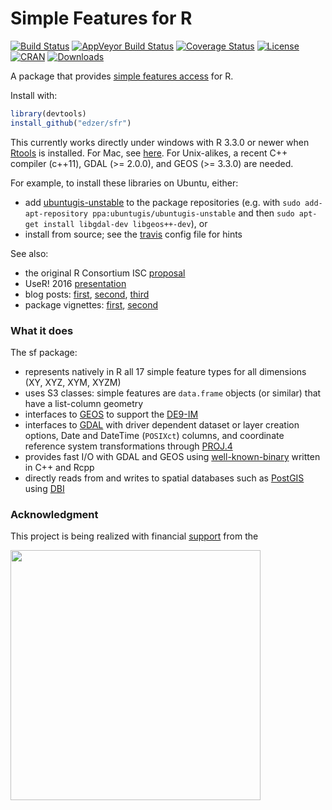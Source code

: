 # Simple Features for R

[![Build Status](https://travis-ci.org/edzer/sfr.png?branch=master)](https://travis-ci.org/edzer/sfr)
[![AppVeyor Build Status](https://ci.appveyor.com/api/projects/status/github/edzer/sfr?branch=master&svg=true)](https://ci.appveyor.com/project/edzer/sfr)
[![Coverage Status](https://img.shields.io/codecov/c/github/edzer/sfr/master.svg)](https://codecov.io/github/edzer/sfr?branch=master)
[![License](http://img.shields.io/badge/license-GPL%20%28%3E=%202%29-brightgreen.svg?style=flat)](http://www.gnu.org/licenses/gpl-2.0.html) 
[![CRAN](http://www.r-pkg.org/badges/version/sf)](https://cran.r-project.org/package=sf) 
[![Downloads](http://cranlogs.r-pkg.org/badges/sf?color=brightgreen)](http://www.r-pkg.org/pkg/sf)

A package that provides [simple features access](https://en.wikipedia.org/wiki/Simple_Features) for R.

Install with:

```r
library(devtools)
install_github("edzer/sfr")
```

This currently works directly under windows with R 3.3.0 or newer when [Rtools](https://cran.r-project.org/bin/windows/Rtools/) is installed. For Mac, see [here](http://www.karambelkar.info/2016/10/gdal-2-on-mac-with-homebrew/). For Unix-alikes, a recent C++ compiler (c++11), GDAL (>= 2.0.0), and GEOS (>= 3.3.0) are needed.

For example, to install these libraries on Ubuntu, either:

* add [ubuntugis-unstable](http://ppa.launchpad.net/ubuntugis/ubuntugis-unstable/ubuntu/) to the package repositories (e.g. with `sudo add-apt-repository ppa:ubuntugis/ubuntugis-unstable` and then `sudo apt-get install libgdal-dev libgeos++-dev`), or
* install from source; see the [travis](https://github.com/edzer/sfr/blob/master/.travis.yml) config file for hints

See also:

* the original R Consortium ISC [proposal](PROPOSAL.md)
* UseR! 2016 [presentation](http://pebesma.staff.ifgi.de/pebesma_sfr.pdf)
* blog posts: [first](http://r-spatial.org/r/2016/02/15/simple-features-for-r.html), [second](http://r-spatial.org/r/2016/07/18/sf2.html), [third](http://r-spatial.org/r/2016/11/02/sfcran.html)
* package vignettes: [first](https://edzer.github.io/sfr/articles/sf1.html), [second](https://edzer.github.io/sfr/articles/sf2.html)

### What it does

The sf package:

* represents natively in R all 17 simple feature types for all dimensions (XY, XYZ, XYM, XYZM)
* uses S3 classes: simple features are `data.frame` objects (or similar) that have a list-column geometry 
* interfaces to [GEOS](https://trac.osgeo.org/geos) to support the [DE9-IM](https://en.wikipedia.org/wiki/DE-9IM)
* interfaces to [GDAL](http://www.gdal.org/) with driver dependent dataset or layer creation options, Date and DateTime (`POSIXct`) columns, and coordinate reference system transformations through [PROJ.4](http://proj4.org/)
* provides fast I/O with GDAL and GEOS using [well-known-binary](https://en.wikipedia.org/wiki/Well-known_text#Well-known_binary) written in C++ and Rcpp
* directly reads from and writes to spatial databases such as [PostGIS](http://postgis.net/) using [DBI](https://cran.r-project.org/web/packages/DBI/index.html)

### Acknowledgment

This project is being realized with financial [support](https://www.r-consortium.org/projects) from the

<a href="https://www.r-consortium.org/projects/awarded-projects">
<img src="https://www.r-consortium.org/wp-content/uploads/2016/09/RConsortium_Horizontal_Pantone.png" width="400">
</a>
